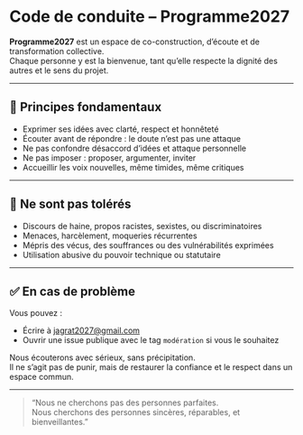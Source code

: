 # Code de conduite – Programme2027

**Programme2027** est un espace de co-construction, d’écoute et de transformation collective.  
Chaque personne y est la bienvenue, tant qu’elle respecte la dignité des autres et le sens du projet.

---

## 🧭 Principes fondamentaux

- Exprimer ses idées avec clarté, respect et honnêteté
- Écouter avant de répondre : le doute n’est pas une attaque
- Ne pas confondre désaccord d’idées et attaque personnelle
- Ne pas imposer : proposer, argumenter, inviter
- Accueillir les voix nouvelles, même timides, même critiques

---

## 🚫 Ne sont pas tolérés

- Discours de haine, propos racistes, sexistes, ou discriminatoires
- Menaces, harcèlement, moqueries récurrentes
- Mépris des vécus, des souffrances ou des vulnérabilités exprimées
- Utilisation abusive du pouvoir technique ou statutaire

---

## ✅ En cas de problème

Vous pouvez :
- Écrire à [jagrat2027@gmail.com](mailto:jagrat2027@gmail.com)
- Ouvrir une issue publique avec le tag `modération` si vous le souhaitez

Nous écouterons avec sérieux, sans précipitation.  
Il ne s’agit pas de punir, mais de restaurer la confiance et le respect dans un espace commun.

---

> “Nous ne cherchons pas des personnes parfaites.  
> Nous cherchons des personnes sincères, réparables, et bienveillantes.”
